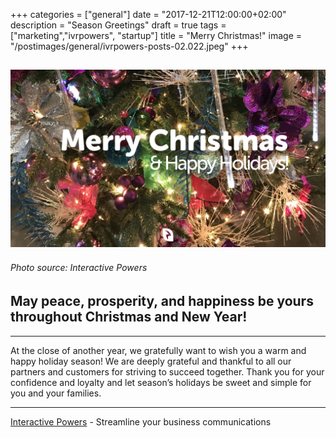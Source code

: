 +++
categories = ["general"]
date = "2017-12-21T12:00:00+02:00"
description = "Season Greetings"
draft = true
tags = ["marketing","ivrpowers", "startup"]
title = "Merry Christmas!"
image = "/postimages/general/ivrpowers-posts-02.022.jpeg"
+++

![Interactive Powers](/postimages/general/ivrpowers-posts-02.022.jpeg)
---------
###### Photo source: Interactive Powers

## May peace, prosperity, and happiness be yours throughout Christmas and New Year!
---

At the close of another year, we gratefully want to wish you a warm and happy holiday season! We are deeply grateful and thankful to all our partners and customers for striving to succeed together. Thank you for your confidence and loyalty and let season’s holidays be sweet and simple for you and your families.

---
[Interactive Powers](http://www.ivrpowers.com/) - Streamline your business communications
